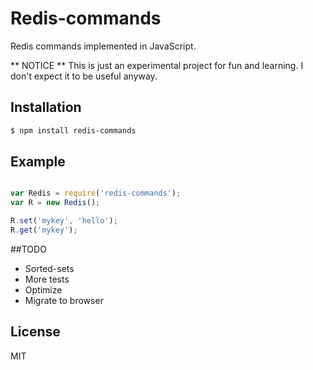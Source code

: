 # Redis-commands

Redis commands implemented in JavaScript.

** NOTICE ** This is just an experimental project for fun and learning. I don't expect it to be useful anyway.

## Installation

```bash
$ npm install redis-commands
```

## Example

```js

var Redis = require('redis-commands');
var R = new Redis();

R.set('mykey', 'hello');
R.get('mykey');
```

##TODO

* Sorted-sets
* More tests
* Optimize 
* Migrate to browser


## License
MIT
